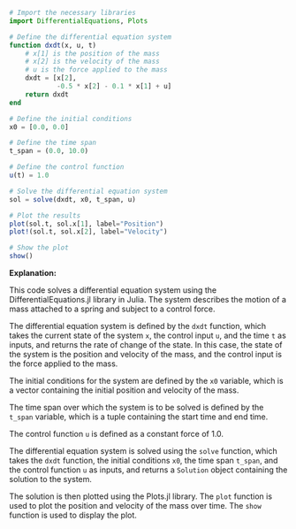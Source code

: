 ```julia
# Import the necessary libraries
import DifferentialEquations, Plots

# Define the differential equation system
function dxdt(x, u, t)
    # x[1] is the position of the mass
    # x[2] is the velocity of the mass
    # u is the force applied to the mass
    dxdt = [x[2],
            -0.5 * x[2] - 0.1 * x[1] + u]
    return dxdt
end

# Define the initial conditions
x0 = [0.0, 0.0]

# Define the time span
t_span = (0.0, 10.0)

# Define the control function
u(t) = 1.0

# Solve the differential equation system
sol = solve(dxdt, x0, t_span, u)

# Plot the results
plot(sol.t, sol.x[1], label="Position")
plot!(sol.t, sol.x[2], label="Velocity")

# Show the plot
show()
```

**Explanation:**

This code solves a differential equation system using the DifferentialEquations.jl library in Julia. The system describes the motion of a mass attached to a spring and subject to a control force.

The differential equation system is defined by the `dxdt` function, which takes the current state of the system `x`, the control input `u`, and the time `t` as inputs, and returns the rate of change of the state. In this case, the state of the system is the position and velocity of the mass, and the control input is the force applied to the mass.

The initial conditions for the system are defined by the `x0` variable, which is a vector containing the initial position and velocity of the mass.

The time span over which the system is to be solved is defined by the `t_span` variable, which is a tuple containing the start time and end time.

The control function `u` is defined as a constant force of 1.0.

The differential equation system is solved using the `solve` function, which takes the `dxdt` function, the initial conditions `x0`, the time span `t_span`, and the control function `u` as inputs, and returns a `Solution` object containing the solution to the system.

The solution is then plotted using the Plots.jl library. The `plot` function is used to plot the position and velocity of the mass over time. The `show` function is used to display the plot.